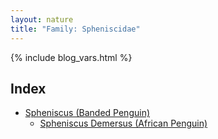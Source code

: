 ```yaml
---
layout: nature
title: "Family: Spheniscidae"
---
```


{% include blog_vars.html %}

## Index
* [Spheniscus (Banded Penguin)]({{site.url}}/nature/animalia/chordata/aves/sphenisciformes/spheniscidae/spheniscus.html)
  * [Spheniscus Demersus (African Penguin)]({{site.url}}/nature/animalia/chordata/aves/sphenisciformes/spheniscidae/spheniscus/spheniscus_demersus.html)


